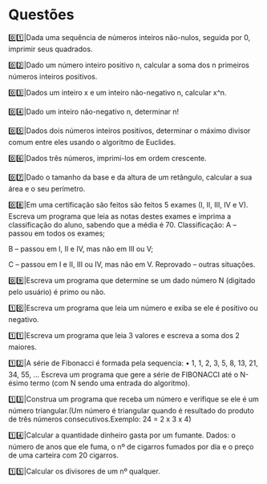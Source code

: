 # Questões

:zero::one:|Dada uma sequência de números inteiros não-nulos, seguida por 0, imprimir seus quadrados.

:zero::two:|Dado um número inteiro positivo n, calcular a soma dos n primeiros números inteiros positivos.

:zero::three:|Dados um inteiro x e um inteiro não-negativo n, calcular x^n.

:zero::four:|Dado um inteiro não-negativo n, determinar n!

:zero::five:|Dados dois números inteiros positivos, determinar o máximo divisor comum entre eles usando o algoritmo de Euclides.

:zero::six:|Dados três números, imprimi-los em ordem crescente.

:zero::seven:|Dado o tamanho da base e da altura de um retângulo, calcular a sua área e o seu perímetro.

:zero::eight:|Em uma certificação são feitos são feitos 5 exames (I, II, III, IV e V). Escreva um programa que leia as notas destes exames e imprima a classificação do aluno, sabendo que a média é 70. 
Classificação: 
A – passou em todos os exames; 

B – passou em I, II e IV, mas não em III ou V; 

C – passou em I e II, III ou IV, mas não em V. Reprovado – outras situações.

:zero::nine:|Escreva um programa que determine se um dado número N (digitado pelo usuário) é primo ou não.

:one::zero:|Escreva um programa que leia um número e exiba se ele é positivo ou negativo.

:one::one:|Escreva um programa que leia 3 valores e escreva a soma dos 2 maiores.

:one::two:|A série de Fibonacci é formada pela sequencia: • 1, 1, 2, 3, 5, 8, 13, 21, 34, 55, ... Escreva um programa que gere a série de FIBONACCI até o N-ésimo termo (com N sendo uma entrada do algoritmo).

:one::three:|Construa um programa que receba um número e verifique se ele é um número triangular.(Um número é triangular quando é resultado do produto de três números consecutivos.Exemplo: 24 = 2 x 3 x 4)

:one::four:|Calcular a quantidade dinheiro gasta por um fumante. Dados: o número de anos que ele fuma, o nº de cigarros fumados por dia e o preço de uma carteira com 20 cigarros. 

:one::five:|Calcular os divisores de um nº qualquer. 
